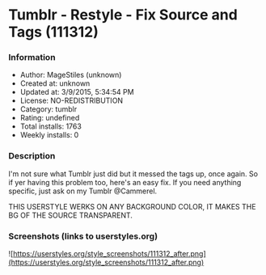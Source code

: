# Tumblr - Restyle - Fix Source and Tags (111312)

### Information
- Author: MageStiles (unknown)
- Created at: unknown
- Updated at: 3/9/2015, 5:34:54 PM
- License: NO-REDISTRIBUTION
- Category: tumblr
- Rating: undefined
- Total installs: 1763
- Weekly installs: 0


### Description
I'm not sure what Tumblr just did but it messed the tags up, once again. So if yer having this problem too, here's an easy fix. If you need anything specific, just ask on my Tumblr @Cammerel.

THIS USERSTYLE WERKS ON ANY BACKGROUND COLOR, IT MAKES THE BG OF THE SOURCE TRANSPARENT.


### Screenshots (links to userstyles.org)
![https://userstyles.org/style_screenshots/111312_after.png](https://userstyles.org/style_screenshots/111312_after.png)


